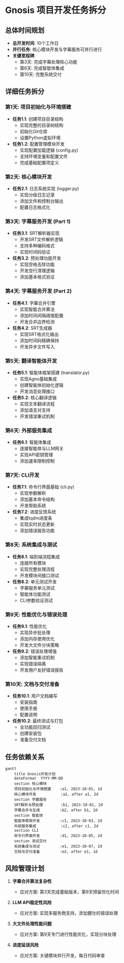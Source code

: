 # Gnosis 项目开发任务拆分

## 总体时间规划
- **总开发时间**: 10个工作日
- **并行任务**: 核心模块开发与字幕服务可并行进行
- **关键里程碑**: 
  - 第3天: 完成字幕处理核心功能
  - 第6天: 完成智能体集成
  - 第10天: 完整系统交付

## 详细任务拆分

### 第1天: 项目初始化与环境搭建
- **任务1.1**: 创建项目目录结构
  - 实现完整的目录树结构
  - 初始化Git仓库
  - 设置Python虚拟环境
- **任务1.2**: 配置管理模块开发
  - 实现配置加载逻辑 (config.py)
  - 支持环境变量和配置文件
  - 完成基础配置项定义

### 第2天: 核心模块开发
- **任务2.1**: 日志系统实现 (logger.py)
  - 实现分级日志记录
  - 添加文件和控制台输出
  - 配置日志格式化

### 第3天: 字幕服务开发 (Part 1)
- **任务3.1**: SRT解析器实现
  - 开发SRT文件解析逻辑
  - 支持多种编码格式
  - 实现时间码验证
- **任务3.2**: 预处理功能开发
  - 实现空格去除功能
  - 开发空行清理逻辑
  - 添加基本格式验证

### 第4天: 字幕服务开发 (Part 2)
- **任务4.1**: 字幕合并引擎
  - 实现智能合并算法
  - 添加时间间隔阈值配置
  - 开发合并边界检测
- **任务4.2**: SRT生成器
  - 实现SRT格式化输出
  - 添加时间码精确保持
  - 开发异步文件写入

### 第5天: 翻译智能体开发
- **任务5.1**: 智能体框架搭建 (translator.py)
  - 实现Agno基础集成
  - 创建智能体初始化逻辑
  - 开发消息处理接口
- **任务5.2**: 核心翻译逻辑
  - 实现文本翻译流程
  - 添加语言对支持
  - 开发错误重试机制

### 第6天: 外部服务集成
- **任务6.1**: 智能体集成
  - 连接智能体与LLM网关
  - 实现API密钥管理
  - 添加速率限制控制

### 第7天: CLI开发
- **任务7.1**: 命令行界面基础 (cli.py)
  - 实现参数解析
  - 添加基本命令结构
  - 开发帮助系统
- **任务7.2**: 进度反馈系统
  - 集成tqdm进度条
  - 实现实时状态更新
  - 添加错误报告功能

### 第8天: 系统集成与测试
- **任务8.1**: 端到端流程集成
  - 连接所有模块
  - 实现完整处理流程
  - 开发模块间接口测试
- **任务8.2**: 单元测试开发
  - 字幕服务单元测试
  - 智能体功能测试
  - CLI参数验证测试

### 第9天: 性能优化与错误处理
- **任务9.1**: 性能优化
  - 实现异步批处理
  - 添加内存使用优化
  - 开发大文件分块策略
- **任务9.2**: 错误处理增强
  - 添加智能重试机制
  - 实现错误隔离
  - 开发用户友好错误报告

### 第10天: 文档与交付准备
- **任务10.1**: 用户文档编写
  - 安装指南
  - 使用手册
  - 配置说明
- **任务10.2**: 最终测试与打包
  - 全功能回归测试
  - 创建安装包
  - 准备交付文档

## 任务依赖关系

```mermaid
gantt
    title Gnosis开发计划
    dateFormat  YYYY-MM-DD
    section 核心模块
    项目初始化与环境搭建    :a1, 2023-10-01, 1d
    核心模块开发           :a2, after a1, 2d
    section 字幕服务
    SRT解析与预处理        :b1, 2023-10-01, 2d
    字幕合并与生成         :b2, after b1, 2d
    section 智能体
    智能体框架开发         :c1, 2023-10-03, 2d
    外部服务集成           :c2, after c1, 2d
    section CLI
    命令行界面开发         :d1, 2023-10-05, 2d
    section 测试交付
    系统集成与测试         :e1, 2023-10-07, 2d
    文档与交付准备         :e2, after e1, 1d
```

## 风险管理计划

1. **字幕合并算法复杂性**
   - 应对方案: 第3天完成基础版本，第9天预留优化时间
   
2. **LLM API稳定性风险**
   - 应对方案: 实现多服务商支持，添加健壮的错误处理
   
3. **大文件处理性能问题**
   - 应对方案: 第9天专门进行性能优化，实现分块处理

4. **进度延误风险**
   - 应对方案: 关键模块并行开发，每日代码审查
